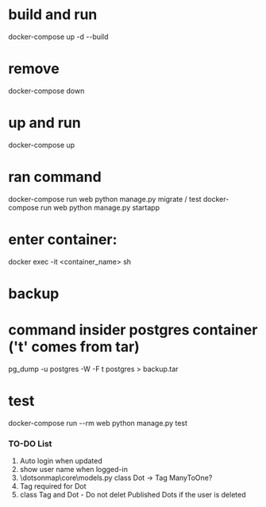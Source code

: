 # build and run
docker-compose up -d --build

# remove
docker-compose down

# up and run
docker-compose up

# ran command
docker-compose run web python manage.py migrate / test
docker-compose run web python manage.py startapp <name>

# enter container:
docker exec -it <container_name> sh

# backup
# command insider postgres container ('t' comes from tar)
pg_dump -u postgres -W -F t postgres > backup.tar

# test
docker-compose run --rm  web python manage.py test

### TO-DO List
1) Auto login when updated
2) show user name when logged-in
3) \dotsonmap\core\models.py class Dot -> Tag ManyToOne?
4) Tag required for Dot
5) class Tag and Dot - Do not delet Published Dots if the user is deleted
